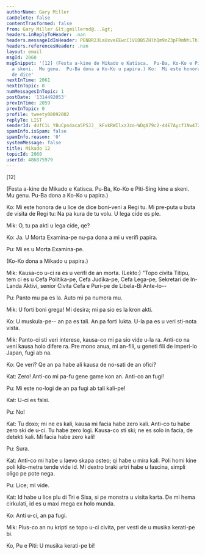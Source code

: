 ```yaml
---
authorName: Gary Miller
canDelete: false
contentTrasformed: false
from: Gary Miller &lt;gmillernd@...&gt;
headers.inReplyToHeader: .nan
headers.messageIdInHeader: PENBR2JLaUxveEEwcC1VUDB5ZHlhQm9oZ3pFRmNhLTh1RzU2dWVhT2pfdV9pcXJlUFlRd0BtYWlsLmdtYWlsLmNvbT4=
headers.referencesHeader: .nan
layout: email
msgId: 2060
msgSnippet: '[12] (Festa a-kine de Mikado e Katisca.  Pu-Ba, Ko-Ko e Piti-Sing kine
  a skeni.  Mu genu.  Pu-Ba dona a Ko-Ko u papira.) Ko:  Mi este honora de u lice
  de dice'
nextInTime: 2061
nextInTopic: 0
numMessagesInTopic: 1
postDate: '1314492053'
prevInTime: 2059
prevInTopic: 0
profile: tweety08092002
replyTo: LIST
senderId: 4UfC1L_YBuCpn4aca5PSJJ__kFxkRWIlxzJzo-WDgA79c2-44E7Aycf1Nw472Lv-770JDtazJmGg68CmeHpOC_JJvNV46UkI
spamInfo.isSpam: false
spamInfo.reason: '0'
systemMessage: false
title: Mikado 12
topicId: 2060
userId: 486875979
---
```


[12]

(Festa a-kine de Mikado e Katisca.  Pu-Ba, Ko-Ko e Piti-Sing kine a
skeni.  Mu genu.  Pu-Ba dona a Ko-Ko u papira.)

Ko:  Mi este honora de u lice de dice boni-veni a Regi tu.  Mi
pre-puta u buta de visita de Regi tu:  Na pa kura de tu volu.  U lega
cide es ple.

Mik:  O, tu pa akti u lega cide, qe?

Ko:  Ja.  U Morta Examina-pe nu-pa dona a mi u verifi papira.

Pu:  Mi es u Morta Examina-pe.

(Ko-Ko dona a Mikado u papira.)

Mik:  Kausa-co u-ci ra es u verifi de an morta.  (Lekto:)  "Topo
civita Titipu, tem ci es u Cefa Politika-pe, Cefa Judika-pe, Cefa
Lega-pe, Sekretari de In-Landa Aktivi, senior Civita Cefa e Puri-pe de
Libela-Bi Ante-lo--

Pu:  Panto mu pa es la.  Auto mi pa numera mu.

Mik:  U forti boni grega!  Mi desira; mi pa sio es la kron akti.

Ko:  U muskula-pe-- an pa es tali.  An pa forti lukta.  U-la pa es u
veri sti-nota vista.

Mik:  Panto-ci sti veri interese, kausa-co mi pa sio vide u-la ra.
Anti-co na veni kausa holo difere ra.  Pre mono anua, mi an-fili, u
geneti fili de imperi-lo Japan, fugi ab na.

Ko:  Qe veri?  Qe an pa habe ali kausa de no-sati de an ofici?

Kat:  Zero!  Anti-co mi pa-fu gene game kon an.  Anti-co an fugi!

Pu:  Mi este no-logi de an pa fugi ab tali kali-pe!

Kat:  U-ci es falsi.

Pu:  No!

Kat:  Tu doxo; mi ne es kali, kausa mi facia habe zero kali.  Anti-co
tu habe zero ski de u-ci.  Tu habe zero logi.  Kausa-co sti ski; ne es
solo in facia, de detekti kali.  Mi facia habe zero kali!

Pu:  Sura.

Kat:  Anti-co mi habe u laevo skapa osteo; qi habe u mira kali.  Poli
homi kine poli kilo-metra tende vide id.  Mi dextro braki artri habe u
fascina, simpli oligo pe pote nega.

Pu:  Lice; mi vide.

Kat:  Id habe u lice plu di Tri e Sixa, si pe monstra u visita karta.
De mi hema cirkulati, id es u maxi mega ex holo munda.

Ko:  Anti u-ci, an pa fugi.

Mik:  Plus-co an nu kripti se topo u-ci civita, per vesti de u musika
kerati-pe bi.

Ko, Pu e Piti:  U musika kerati-pe bi!

